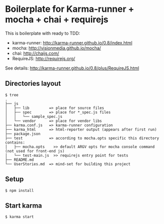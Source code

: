 
Boilerplate for Karma-runner + mocha + chai + requirejs
=======================================================

This is boilerplate with ready to TDD:
 * karma-runner: http://karma-runner.github.io/0.8/index.html
 * mocha: http://visionmedia.github.io/mocha/
 * chai: http://chaijs.com/
 * RequireJS: http://requirejs.org/

See details: http://karma-runner.github.io/0.8/plus/RequireJS.html

## Directories layout

    $ tree
    .
    ├── js
    │   ├── lib         => place for source files
    │   ├── spec        => place for *_spec.js files
    │   │   └── sample_spec.js
    │   └── vendor      => place for vendor libs
    ├── karma.conf.js   => karma-runner configuration
    ├── karma_html      => html-reporter output (appears after first run)
    ├── package.json
    ├── test            => according to mocha.opts specific this directory contains:
    │   ├── mocha.opts    >> default ARGV opts for mocha console command (not used for front-end js)
    │   └── test-main.js  >> requirejs entry point for tests
    ├── README.md
    └── UserStories.md  => mind-set for building this project

## Setup

    $ npm install

## Start karma

    $ karma start



